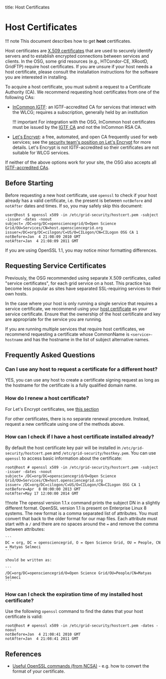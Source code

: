 title: Host Certificates

Host Certificates
=================

!!! note
    This document describes how to get **host** certificates.

Host certificates are [X.509 certificates](https://en.wikipedia.org/wiki/X.509) that are used to securely identify
servers and to establish encrypted connections between services and clients.
In the OSG, some grid resources (e.g., HTCondor-CE, XRootD, GridFTP) require host certificates.
If you are unsure if your host needs a host certificate, please consult the installation instructions for the software
you are interested in installing.

To acquire a host certificate, you must submit a request to a Certificate Authority (CA).
We recommend requesting host certificates from one of the following CAs:

- [InCommon IGTF](incommon.md):
  an IGTF-accredited CA for services that interact with the WLCG;
  requires a subscription, generally held by an institution

    !!! important
        For integration with the OSG, InCommon host certificates must be issued by the
        [IGTF CA](https://spaces.at.internet2.edu/display/ICCS/InCommon+Cert+Types#InCommonCertTypes-IGTFServerCertificates)
        and not the InCommon RSA CA.

- [Let's Encrypt](lets-encrypt.md):
  a free, automated, and open CA frequently used for web services;
  see the [security team's position on Let's Encrypt](https://opensciencegrid.org/security/LetsEncryptOSGCAbundle/)
  for more details.
  Let's Encrypt is not IGTF-accredited so their certificates are not suitable for WLCG services.

If neither of the above options work for your site, the OSG also accepts all
[IGTF-accredited CAs](https://repo.opensciencegrid.org/cadist/).

Before Starting
---------------

Before requesting a new host certificate, use `openssl` to check if your host already has a valid certificate, i.e. the
present is between `notBefore` and `notAfter` dates and times.
If so, you may safely skip this document:

``` console
user@host $ openssl x509 -in /etc/grid-security/hostcert.pem -subject -issuer -dates -noout
subject= /DC=org/DC=opensciencegrid/O=Open Science Grid/OU=Services/CN=host.opensciencegrid.org
issuer=/DC=org/DC=cilogon/C=US/O=CILogon/CN=CILogon OSG CA 1
notBefore=Jan  4 21:08:09 2010 GMT
notAfter=Jan  4 21:08:09 2011 GMT
```

If you are using OpenSSL 1.1, you may notice minor formatting differences.



Requesting Service Certificates
-------------------------------

Previously, the OSG recommended using separate X.509 certificates, called "service certificates", for each grid service
on a host.
This practice has become less popular as sites have separated SSL-requiring services to their own hosts.

In the case where your host is only running a single service that requires a service certificate, we recommend using
your [host certificate](#host-certificates) as your service certificate.
Ensure that the ownership of the host certificate and key are appropriate for the service you are running.

If you are running multiple services that require host certificates, we recommend requesting a certificate whose
CommonName is `<service>-hostname` and has the hostname in the list of subject alternative names.

Frequently Asked Questions
---------------------------

### Can I use any host to request a certificate for a different host? 

YES, you can use any host to create a certificate signing request as long as the hostname for the certificate is a fully
qualified domain name.

### How do I renew a host certificate? 

For Let's Encrypt certificates, see [this section](lets-encrypt.md#renewing-lets-encrypt-host-certificates)

For other certificates, there is no separate renewal procedure.
Instead, request a new certificate using one of the methods above.

### How can I check if I have a host certificate installed already? 

By default the host certificate key pair will be installed in `/etc/grid-security/hostcert.pem` and
`/etc/grid-security/hostkey.pem`.
You can use `openssl` to access basic information about the certificate:

``` console
root@host # openssl x509 -in /etc/grid-security/hostcert.pem -subject -issuer -dates -noout
subject= /DC=org/DC=opensciencegrid/O=Open Science Grid/OU=Services/CN=host.opensciencegrid.org
issuer= /DC=org/DC=cilogon/C=US/O=CILogon/CN=CILogon OSG CA 1
notBefore=Apr  8 00:00:00 2013 GMT
notAfter=May 17 12:00:00 2014 GMT
```

!!!note
    The openssl version 1.1.x command prints the subject DN in a slightly different format.
    OpenSSL version 1.1 is present on Enterprise Linux 8 systems.
    The new format is a comma separated list of attributes.
    You must convert that back to the older format for our map files.
    Each attribute must start with a `/` and there are no spaces around the `=` and remove the comma between attributes:

    ```
    DC = org, DC = opensciencegrid, O = Open Science Grid, OU = People, CN = Matyas Selmeci
    ```

    should be written as:

    ```
    /DC=org/DC=opensciencegrid/O=Open Science Grid/OU=People/CN=Matyas Selmeci
    ```


### How can I check the expiration time of my installed host certificate? 

Use the following `openssl` command to find the dates that your host certificate is valid:

``` console
root@host # openssl x509 -in /etc/grid-security/hostcert.pem -dates -noout
notBefore=Jan  4 21:08:41 2010 GMT
notAfter=Jan  4 21:08:41 2011 GMT
```

References
------------

-   [Useful OpenSSL commands (from NCSA)](http://security.ncsa.illinois.edu/research/grid-howtos/usefulopenssl.html) - e.g. how to convert the format of your certificate.

